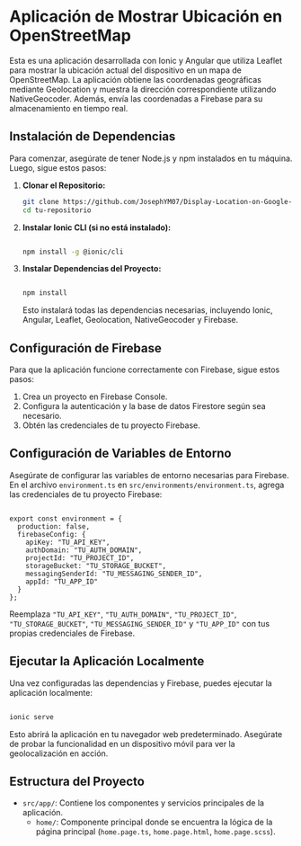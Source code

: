 # Aplicación de Mostrar Ubicación en OpenStreetMap

Esta es una aplicación desarrollada con Ionic y Angular que utiliza Leaflet para mostrar la ubicación actual del dispositivo en un mapa de OpenStreetMap. La aplicación obtiene las coordenadas geográficas mediante Geolocation y muestra la dirección correspondiente utilizando NativeGeocoder. Además, envía las coordenadas a Firebase para su almacenamiento en tiempo real.

## Instalación de Dependencias

Para comenzar, asegúrate de tener Node.js y npm instalados en tu máquina. Luego, sigue estos pasos:

1. **Clonar el Repositorio:**
    
    ```bash
    git clone https://github.com/JosephYM07/Display-Location-on-Google-Maps-or-OpenStreetMap.git
    cd tu-repositorio
    
    ```
    
2. **Instalar Ionic CLI (si no está instalado):**
    
    ```bash
    
    npm install -g @ionic/cli
    
    ```
    
3. **Instalar Dependencias del Proyecto:**
    
    ```bash
    
    npm install
    
    ```
    
    Esto instalará todas las dependencias necesarias, incluyendo Ionic, Angular, Leaflet, Geolocation, NativeGeocoder y Firebase.
    

## Configuración de Firebase

Para que la aplicación funcione correctamente con Firebase, sigue estos pasos:

1. Crea un proyecto en Firebase Console.
2. Configura la autenticación y la base de datos Firestore según sea necesario.
3. Obtén las credenciales de tu proyecto Firebase.

## Configuración de Variables de Entorno

Asegúrate de configurar las variables de entorno necesarias para Firebase. En el archivo `environment.ts` en `src/environments/environment.ts`, agrega las credenciales de tu proyecto Firebase:

```tsx

export const environment = {
  production: false,
  firebaseConfig: {
    apiKey: "TU_API_KEY",
    authDomain: "TU_AUTH_DOMAIN",
    projectId: "TU_PROJECT_ID",
    storageBucket: "TU_STORAGE_BUCKET",
    messagingSenderId: "TU_MESSAGING_SENDER_ID",
    appId: "TU_APP_ID"
  }
};

```

Reemplaza `"TU_API_KEY"`, `"TU_AUTH_DOMAIN"`, `"TU_PROJECT_ID"`, `"TU_STORAGE_BUCKET"`, `"TU_MESSAGING_SENDER_ID"` y `"TU_APP_ID"` con tus propias credenciales de Firebase.

## Ejecutar la Aplicación Localmente

Una vez configuradas las dependencias y Firebase, puedes ejecutar la aplicación localmente:

```bash

ionic serve

```

Esto abrirá la aplicación en tu navegador web predeterminado. Asegúrate de probar la funcionalidad en un dispositivo móvil para ver la geolocalización en acción.

## Estructura del Proyecto

- `src/app/`: Contiene los componentes y servicios principales de la aplicación.
    - `home/`: Componente principal donde se encuentra la lógica de la página principal (`home.page.ts`, `home.page.html`, `home.page.scss`).


